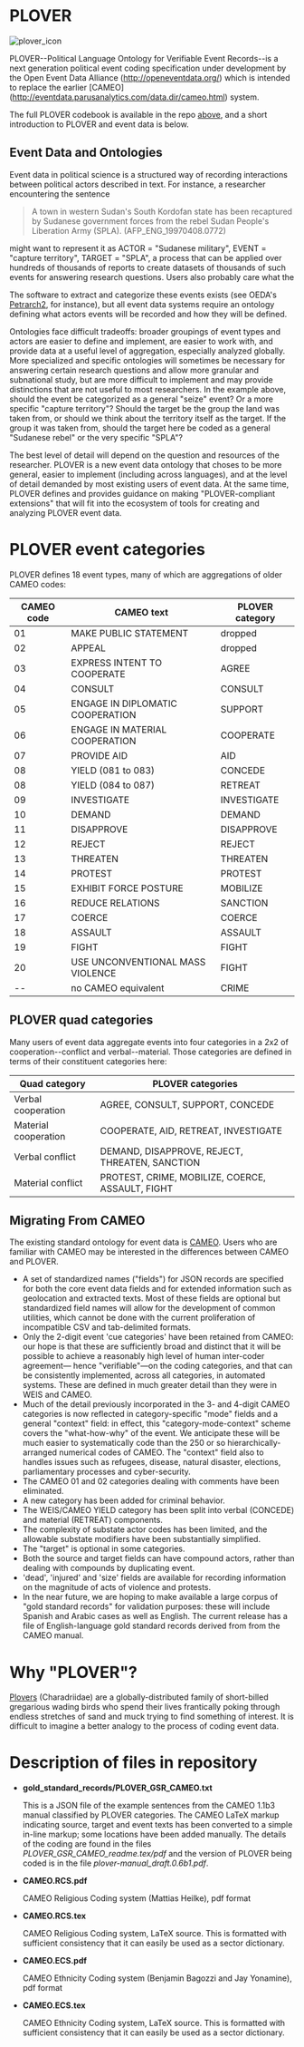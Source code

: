 # PLOVER

![plover_icon](https://github.com/openeventdata/PLOVER/blob/master/media/plover_icon175.png "PLOVER logo")

PLOVER--Political Language Ontology for Verifiable Event Records--is a
next generation political event coding specification under development by the
Open Event Data Alliance (http://openeventdata.org/) which is intended
to replace the earlier
[CAMEO] (http://eventdata.parusanalytics.com/data.dir/cameo.html)
system. 

The full PLOVER codebook is available in the repo
[above](https://github.com/openeventdata/PLOVER/blob/master/PLOVER_Manual.pdf),
and a short introduction to PLOVER and event data is below.

## Event Data and Ontologies

Event data in political science is a structured way of recording interactions
between political actors described in text. For instance, a researcher
encountering the sentence 

> A town in western Sudan's South Kordofan state has been recaptured by Sudanese
> government forces from the rebel Sudan People's Liberation Army (SPLA).
(AFP_ENG_19970408.0772)

might want to represent it as ACTOR = "Sudanese military", EVENT = "capture
territory", TARGET = "SPLA", a process that can be applied over hundreds of
thousands of reports to create datasets of thousands of such events for
answering research questions. Users also probably care what the 

The software to extract and categorize these events exists (see OEDA's
[Petrarch2](https://github.com/openeventdata/petrarch2), for instance), but all
event data systems require an ontology defining what actors events will be
recorded and how they will be defined.

Ontologies face difficult tradeoffs: broader groupings of event types and
actors are easier to define and implement, are easier to work with, and provide
data at a useful level of aggregation, especially analyzed globally. More
specialized and specific ontologies will sometimes be necessary for answering
certain research questions and allow more granular and subnational study, but
are more difficult to implement and may provide distinctions that are not
useful to most researchers. In the example above, should the event be
categorized as a general "seize" event? Or a more specific "capture territory"?
Should the target be the group the land was taken from, or should we think
about the territory itself as the target. If the group it was taken from,
should the target here be coded as a general "Sudanese rebel" or the very
specific "SPLA"? 

The best level of detail will depend on the question and resources of the
researcher.  PLOVER is a new event data ontology that choses to be more
general, easier to implement (including across languages), and at the level of
detail demanded by most existing users of event data. At the same time, PLOVER
defines and provides guidance on making "PLOVER-compliant extensions" that will
fit into the ecosystem of tools for creating and analyzing PLOVER event data.


PLOVER event categories 
====================

PLOVER defines 18 event types, many of which are aggregations of older CAMEO
codes:

CAMEO code | CAMEO text | PLOVER category |
--- | --- | --- |
01 | MAKE PUBLIC STATEMENT | dropped |
02 | APPEAL | dropped |
03 | EXPRESS INTENT TO COOPERATE | AGREE |
04 | CONSULT | CONSULT |
05 | ENGAGE IN DIPLOMATIC COOPERATION | SUPPORT |
06 | ENGAGE IN MATERIAL COOPERATION | COOPERATE |
07 | PROVIDE AID | AID |
08 | YIELD (081 to 083) | CONCEDE |
08 | YIELD (084 to 087) | RETREAT |
09 | INVESTIGATE | INVESTIGATE |
10 | DEMAND | DEMAND |
11 | DISAPPROVE | DISAPPROVE |
12 | REJECT | REJECT |
13 | THREATEN | THREATEN |
14 | PROTEST | PROTEST |
15| EXHIBIT FORCE POSTURE | MOBILIZE |
16 | REDUCE RELATIONS | SANCTION |
17 | COERCE | COERCE |
18 | ASSAULT | ASSAULT |
19 | FIGHT | FIGHT |
20 | USE UNCONVENTIONAL MASS VIOLENCE | FIGHT |
-- | no CAMEO equivalent | CRIME |

PLOVER quad categories
----------------------

Many users of event data aggregate events into four categories in a 2x2 of
cooperation--conflict and verbal--material. Those categories are defined in
terms of their constituent categories here:

Quad category | PLOVER categories |
--- | --- |
Verbal cooperation | AGREE, CONSULT, SUPPORT, CONCEDE |
Material cooperation | COOPERATE, AID, RETREAT, INVESTIGATE |
Verbal conflict | DEMAND, DISAPPROVE, REJECT, THREATEN, SANCTION |
Material conflict | PROTEST, CRIME, MOBILIZE, COERCE, ASSAULT, FIGHT |

Migrating From CAMEO 
---------------------

The existing standard ontology for event data is
[CAMEO](http://eventdata.parusanalytics.com/data.dir/cameo.html). Users who are
familiar with CAMEO may be interested in the differences between CAMEO and
PLOVER.

-  A set of standardized names ("fields") for JSON
   records are specified for both the core event
   data fields and for extended information such as geolocation and
   extracted texts. Most of these fields are optional but standardized
   field names will allow for the development of common utilities, which
   cannot be done with the current proliferation of incompatible CSV and
   tab-delimited formats.
-  Only the 2-digit event 'cue categories' have been retained from
   CAMEO: our hope is that these are sufficiently broad and distinct
   that it will be possible to achieve a reasonably high level of human
   inter-coder agreement— hence "verifiable"—on the coding categories,
   and that can be consistently implemented, across all categories, in
   automated systems. These are defined in much greater detail than they
   were in WEIS and CAMEO.
-  Much of the detail previously incorporated in the 3- and 4-digit CAMEO categories is
   now reflected in category-specific "mode" fields and a general "context"
   field: in effect, this "category-mode-context" scheme covers the "what-how-why" of
   the event. We anticipate these will be much easier to systematically code
   than the 250 or so hierarchically-arranged numerical codes of CAMEO. The "context" field also to handles
   issues such as refugees, disease, natural disaster, elections, parliamentary
   processes and cyber-security.
-  The CAMEO 01 and 02 categories dealing with comments have been
   eliminated.
-  A new category has been added for criminal behavior.
-  The WEIS/CAMEO YIELD category has been split into verbal (CONCEDE) and material (RETREAT) components.
-  The complexity of substate actor codes has been limited, and the
   allowable substate modifiers have been substantially simplified.
-  The "target" is optional in some categories.
-  Both the source and target fields can have compound actors, rather than 
   dealing with compounds by duplicating event.
-  'dead', 'injured' and 'size' fields are available for recording information
   on the magnitude of acts of violence and protests.
-  In the near future, we are hoping to make available a large corpus of
   "gold standard records" for validation purposes: these will include
   Spanish and Arabic cases as well as English. The current release
   has a file of English-language gold standard records derived from
   from the CAMEO manual.


Why "PLOVER"?
=============

[Plovers](http://www.rspb.org.uk/discoverandenjoynature/discoverandlearn/birdguide/name/r/ringedplover/)
(Charadriidae) are a globally-distributed family of short-billed
gregarious wading birds who spend their lives frantically poking through
endless stretches of sand and muck trying to find something of interest.
It is difficult to imagine a better analogy to the process of coding
event data.

Description of files in repository
==================================

* **gold_standard_records/PLOVER_GSR_CAMEO.txt**

   This is a JSON file of the example sentences from the CAMEO 1.1b3 manual classified by PLOVER categories. The CAMEO LaTeX markup indicating source, target and event texts has been converted to a simple in-line markup; some locations have been added manually. The details of the coding are found in the files *PLOVER_GSR_CAMEO_readme.tex/pdf* and the version of PLOVER being coded is in the file *plover-manual_draft.0.6b1.pdf*.
   
* **CAMEO.RCS.pdf**

   CAMEO Religious Coding system (Mattias Heilke), pdf format
      
* **CAMEO.RCS.tex**

   CAMEO Religious Coding system, LaTeX source. This is formatted with sufficient consistency that it can easily be used as a sector dictionary.
   
   
* **CAMEO.ECS.pdf**

   CAMEO Ethnicity Coding system (Benjamin Bagozzi and Jay Yonamine), pdf format
      
* **CAMEO.ECS.tex**

   CAMEO Ethnicity Coding system, LaTeX source. This is formatted with sufficient consistency that it can easily be used as a sector dictionary.



